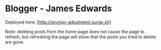 # Blogger - James Edwards

Deployed here: [http://grumpy-adjustment.surge.sh]

Note: deleting posts from the home page does not cause the page to refresh, but refreshing the page will show that the posts you tried to delete are gone.

